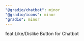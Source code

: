 ```yaml
---
"@gradio/chatbot": minor
"@gradio/icons": minor
"gradio": minor
---
```


feat:Like/Dislike Button for Chatbot

